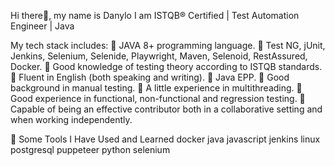 Hi there👋, my name is Danylo
I am ISTQB® Certified | Test Automation Engineer | Java

My tech stack includes:
🎯 JAVA 8+ programming language.
🎯 Test NG, jUnit, Jenkins, Selenium, Selenide, Playwright, Maven, Selenoid, RestAssured, Docker.
🎯 Good knowledge of testing theory according to ISTQB standards.
🎯 Fluent in English (both speaking and writing).
🎯 Java EPP.
🎯 Good background in manual testing.
🎯 A little experience in multithreading.
🎯 Good experience in functional, non-functional and regression testing.
🎯 Capable of being an effective contributor both in a collaborative setting and when working independently.

🚀  Some Tools I Have Used and Learned
docker java javascript jenkins linux postgresql puppeteer python selenium
